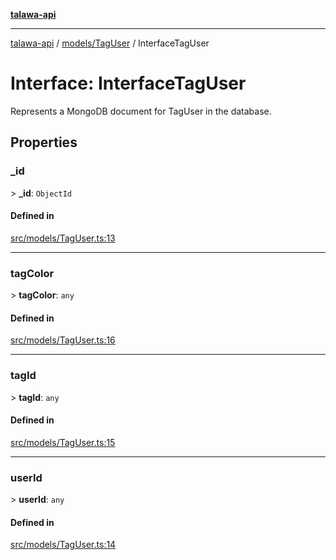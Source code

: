 [**talawa-api**](../../../README.md)

***

[talawa-api](../../../modules.md) / [models/TagUser](../README.md) / InterfaceTagUser

# Interface: InterfaceTagUser

Represents a MongoDB document for TagUser in the database.

## Properties

### \_id

\> **\_id**: `ObjectId`

#### Defined in

[src/models/TagUser.ts:13](https://github.com/PalisadoesFoundation/talawa-api/blob/5c5b29a0ea487bda8306089fe128f43f3be29f94/src/models/TagUser.ts#L13)

***

### tagColor

\> **tagColor**: `any`

#### Defined in

[src/models/TagUser.ts:16](https://github.com/PalisadoesFoundation/talawa-api/blob/5c5b29a0ea487bda8306089fe128f43f3be29f94/src/models/TagUser.ts#L16)

***

### tagId

\> **tagId**: `any`

#### Defined in

[src/models/TagUser.ts:15](https://github.com/PalisadoesFoundation/talawa-api/blob/5c5b29a0ea487bda8306089fe128f43f3be29f94/src/models/TagUser.ts#L15)

***

### userId

\> **userId**: `any`

#### Defined in

[src/models/TagUser.ts:14](https://github.com/PalisadoesFoundation/talawa-api/blob/5c5b29a0ea487bda8306089fe128f43f3be29f94/src/models/TagUser.ts#L14)
